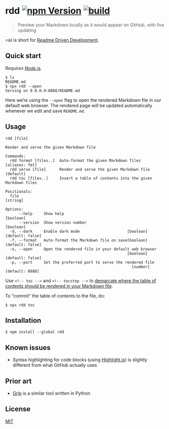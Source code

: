 # rdd [![npm Version](https://img.shields.io/npm/v/rdd?cacheSeconds=1800)](https://www.npmjs.org/package/rdd) [![build](https://github.com/yuanqing/rdd/workflows/build/badge.svg)](https://github.com/yuanqing/rdd/actions?query=workflow%3Abuild)

> Preview your Markdown locally as it would appear on GitHub, with live updating

`rdd` is short for [Readme Driven Development](http://tom.preston-werner.com/2010/08/23/readme-driven-development.html).

## Quick start

*Requires [Node.js](https://nodejs.org/).*

```
$ ls
README.md
$ npx rdd --open
Serving on 0.0.0.0:8888/README.md
```

Here we’re using the `--open` flag to open the rendered Markdown file in our default web browser. The rendered page will be updated automatically whenever we edit and save `README.md`.

## Usage

<!-- ``` markdown-interpolate: node src/js/cli.js --help -->
```
rdd [file]

Render and serve the given Markdown file

Commands:
  rdd format [files..]  Auto-format the given Markdown files      [aliases: fmt]
  rdd serve [file]      Render and serve the given Markdown file       [default]
  rdd toc [files..]     Insert a table of contents into the given Markdown files

Positionals:
  file                                                                  [string]

Options:
      --help     Show help                                             [boolean]
      --version  Show version number                                   [boolean]
  -d, --dark     Enable dark mode                     [boolean] [default: false]
  -f, --format   Auto-format the Markdown file on save[boolean] [default: false]
  -o, --open     Open the rendered file in your default web browser
                                                      [boolean] [default: false]
  -p, --port     Set the preferred port to serve the rendered file
                                                        [number] [default: 8888]
```
<!-- ``` end -->

Use `<!-- toc -->` and `<!-- tocstop -->` to [demarcate where the table of contents should be rendered in your Markdown file](https://github.com/jonschlinkert/markdown-toc#tocinsert).

To “commit” the table of contents to the file, do:

```
$ npx rdd toc
```

## Installation

```
$ npm install --global rdd
```

## Known issues

- Syntax highlighting for code blocks (using [Highlight.js](https://github.com/isagalaev/highlight.js)) is slightly different from what GitHub actually uses

## Prior art

- [Grip](https://github.com/joeyespo/grip) is a similar tool written in Python

## License

[MIT](/LICENSE.md)
